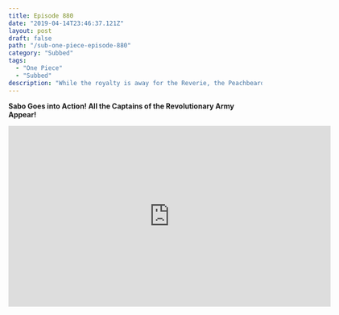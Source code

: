 ```yaml
---
title: Episode 880
date: "2019-04-14T23:46:37.121Z"
layout: post
draft: false
path: "/sub-one-piece-episode-880"
category: "Subbed"
tags:
  - "One Piece"
  - "Subbed"
description: "While the royalty is away for the Reverie, the Peachbeard Pirates raid the Lulucia Kingdom. However, the four commanders of the Revolutionary Army—Morley, Belo Betty, Lindbergh, and Karasu—arrive. Betty uses her ability to encourage the townspeople to fight back, and with the assistance of the other three commanders, they defeat Peachbeard and his crew. Meanwhile, Sabo, Monkey D. Dragon, and Koala reunite with Ivankov and Inazuma on Peachy Island as they wait for the commanders to arrive. Once they arrive, they will discuss their plan to officially declare war on the World Nobles during the Reverie."
---
```

**Sabo Goes into Action! All the Captains of the Revolutionary Army Appear!**

<iframe width="640" height="360" src="https://www.rapidvideo.com/e/G3T4YT09E6" frameborder="0" marginwidth=0 marginheight=0 scrolling=no allowfullscreen></iframe>